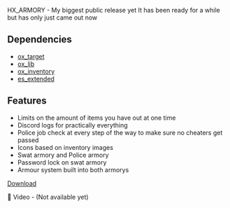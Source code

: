 HX_ARMORY - My biggest public release yet
It has been ready for a while but has only just came out now

## Dependencies
- [ox_target](https://github.com/overextended/ox_target)
- [ox_lib](https://github.com/overextended/ox_lib)
- [ox_inventory](https://github.com/overextended/ox_inventory)
- [es_extended](https://github.com/esx-framework/esx_core) 

## Features
- Limits on the amount of items you have out at one time
- Discord logs for practically everything
- Police job check at every step of the way to make sure no cheaters get passed
- Icons based on inventory images
- Swat armory and Police armory
- Password lock on swat armory
- Armour system built into both armorys

[Download](https://github.com/Haxalott/hx_armory)

:movie_camera: Video - (Not available yet)
